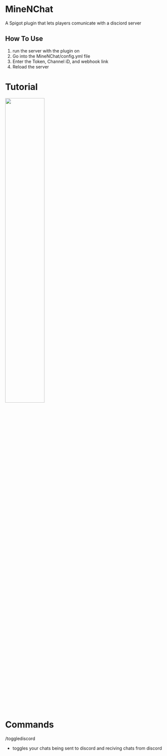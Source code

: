# MineNChat
A Spigot plugin that lets players comunicate with a disciord server
## How To Use
1. run the server with the plugin on
2. Go into the MineNChat/config.yml file
3. Enter the Token, Channel iD, and webhook link
4. Reload the server

# Tutorial <br>
[<img src="https://img.youtube.com/vi/LTwCL3pgpIM/maxresdefault.jpg" width="50%">](https://www.youtube.com/watch?v=LTwCL3pgpIM&ab_channel=JustRatzer "How to setup")

# Commands
/togglediscord
  - toggles your chats being sent to discord and reciving chats from discord
